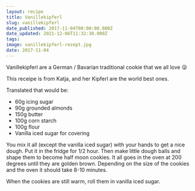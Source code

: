 ```yaml
---
layout: recipe
title: Vanillekipferl
slug: vanillekipferl
date_published: 2017-11-04T00:00:00.000Z
date_updated: 2021-12-06T11:32:30.000Z
tags: 
image: vanillekipferl-rezept.jpg
date: 2017-11-04
---
```


Vanillekipferl are a German / Bavarian traditional cookie that we all love 😜

This receipe is from Katja, and her Kipferl are the world best ones.

Translated that would be:

- 60g icing sugar
- 90g grounded almonds
- 150g butter
- 100g corn starch
- 100g flour
- Vanilla iced sugar for covering

You mix it all (except the vanilla iced sugar) with your hands to get a nice dough. Put it in the fridge for 1/2 hour. Then make little dough balls and shape them to become half moon cookies. It all goes in the oven at 200 degrees until they are golden brown. Depending on the size of the cookies and the oven it should take 8-10 minutes.

When the cookies are still warm, roll them in vanilla iced sugar.
